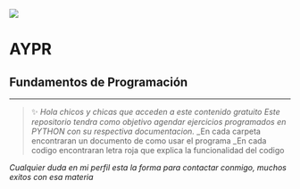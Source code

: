 ![](https://github.com/DiegoMacana/AYPR-tutorias/blob/main/301010128f23d9e9c8aa770c42520cb3146fa83b_hq.gif)

# AYPR

## Fundamentos de Programación


---
> :sparkles: _Hola chicos y chicas que acceden a este contenido gratuito_
> _Este repositorio tendra como objetivo agendar ejercicios programados en PYTHON con su respectiva documentacion._
> _En cada carpeta encontraran un documento de como usar el programa 
> _En cada codigo encontraran letra roja que explica la funcionalidad del codigo

*Cualquier duda en mi perfil esta la forma para contactar conmigo, muchos exitos con esa materia*
